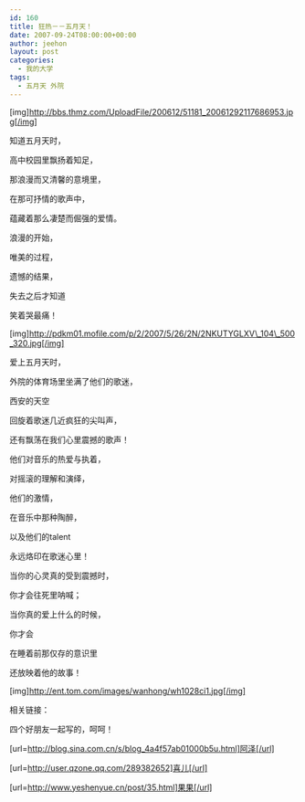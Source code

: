 ```yaml
---
id: 160
title: 狂热－－五月天！
date: 2007-09-24T08:00:00+00:00
author: jeehon
layout: post
categories:
  - 我的大学
tags:
  - 五月天 外院
---
```

[img]http://bbs.thmz.com/UploadFile/200612/51181_20061292117686953.jpg[/img]

知道五月天时，
  
高中校园里飘扬着知足，
  
那浪漫而又清馨的意境里，
  
在那可抒情的歌声中，
  
蕴藏着那么凄楚而倔强的爱情。
  
浪漫的开始，
  
唯美的过程，
  
遗憾的结果，
  
失去之后才知道
  
笑着哭最痛！

[img]http://pdkm01.mofile.com/p/2/2007/5/26/2N/2NKUTYGLXV\_104\_500_320.jpg[/img]

爱上五月天时，
  
外院的体育场里坐满了他们的歌迷，
  
西安的天空
  
回旋着歌迷几近疯狂的尖叫声，
  
还有飘荡在我们心里震撼的歌声！
  
他们对音乐的热爱与执着，
  
对摇滚的理解和演绎，
  
他们的激情，
  
在音乐中那种陶醉，
  
以及他们的talent
  
永远烙印在歌迷心里！

当你的心灵真的受到震撼时，
  
你才会往死里呐喊；
  
当你真的爱上什么的时候，
  
你才会
  
在睡着前那仅存的意识里
  
还放映着他的故事！

[img]http://ent.tom.com/images/wanhong/wh1028ci1.jpg[/img]

相关链接：
  
四个好朋友一起写的，呵呵！
  
[url=http://blog.sina.com.cn/s/blog_4a4f57ab01000b5u.html]阿泽[/url]

[url=http://user.qzone.qq.com/289382652]喜儿[/url]

[url=http://www.yeshenyue.cn/post/35.html]果果[/url]